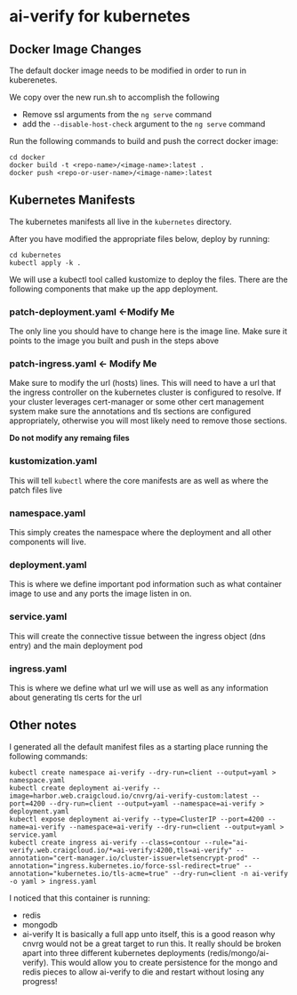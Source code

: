 # ai-verify for kubernetes

## Docker Image Changes
The default docker image needs to be modified in order to run in kuberenetes.

We copy over the new run.sh to accomplish the following
- Remove ssl arguments from the `ng serve` command
- add the `--disable-host-check` argument to the `ng serve` command

Run the following commands to build and push the correct docker image:
```
cd docker
docker build -t <repo-name>/<image-name>:latest .
docker push <repo-or-user-name>/<image-name>:latest
```

## Kubernetes Manifests
The kubernetes manifests all live in the `kubernetes` directory.

After you have modified the appropriate files below, deploy by running:
```
cd kubernetes
kubectl apply -k .
```

We will use a kubectl tool called kustomize to deploy the files. There are the
following components that make up the app deployment.

### patch-deployment.yaml <-Modify Me
The only line you should have to change here is the image line. Make sure it
points to the image you built and push in the steps above

### patch-ingress.yaml <- Modify Me
Make sure to modify the url (hosts) lines. This will need to have a url that
the ingress controller on the kubernetes cluster is configured to resolve. If
your cluster leverages cert-manager or some other cert management system make
sure the annotations and tls sections are configured appropriately, otherwise
you will most likely need to remove those sections.


**Do not modify any remaing files**
### kustomization.yaml
This will tell `kubectl` where the core manifests are as well as where the
patch files live

### namespace.yaml
This simply creates the namespace where the deployment and all
other components will live.

### deployment.yaml
This is where we define important pod  information such as what container image
to use and any ports the image listen in on.

### service.yaml
This will create the connective tissue between the ingress object (dns entry)
and the main deployment pod

### ingress.yaml
This is where we define what url we will use as well as any information about
generating tls certs for the url

## Other notes
I generated all the default manifest files as a starting place running the
following commands:
```
kubectl create namespace ai-verify --dry-run=client --output=yaml > namespace.yaml
kubectl create deployment ai-verify --image=harbor.web.craigcloud.io/cnvrg/ai-verify-custom:latest --port=4200 --dry-run=client --output=yaml --namespace=ai-verify > deployment.yaml
kubectl expose deployment ai-verify --type=ClusterIP --port=4200 --name=ai-verify --namespace=ai-verify --dry-run=client --output=yaml > service.yaml
kubectl create ingress ai-verify --class=contour --rule="ai-verify.web.craigcloud.io/*=ai-verify:4200,tls=ai-verify" --annotation="cert-manager.io/cluster-issuer=letsencrypt-prod" --annotation="ingress.kubernetes.io/force-ssl-redirect=true" --annotation="kubernetes.io/tls-acme=true" --dry-run=client -n ai-verify -o yaml > ingress.yaml
```
I noticed that this container is running:
- redis
- mongodb
- ai-verify
It is basically a full app unto itself, this is a good reason why cnvrg would
not be a great target to run this. It really should be broken apart into three
different kubernetes deployments (redis/mongo/ai-verify). This would allow you
to create persistence for the mongo and redis pieces to allow ai-verify to die
and restart without losing any progress!
